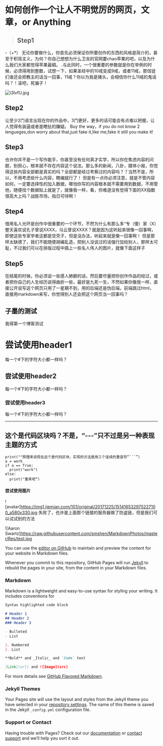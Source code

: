 # 如何创作一个让人不明觉厉的网页，文章，or Anything

>## Step1
-（+*） 无论你要做什么，你首先必须保证你所要创作的东西的风格是简介的，甚至于积简主义，为何？你自己想想为什么卫龙的官网要chao苹果的吧，以及为什么我们大家都觉得苹果最碉。
.与此同时，一个很重要的参数就是你在举例的时候，必须得用到整数，试想一下，如果圣经中的10戒变成9戒，或者11戒，那信徒们谁还会把教主的话当一回事，11戒？你以为我是猪头，会相信你什么11戒的鬼话吗？！滚吧，死骗子！


![i3lvfU.jpg](https://s1.ax1x.com/2018/10/03/i3lvfU.jpg)

## Step2
 让至少2门语言出现在你的作品中，3门更好，更多的话可能会有点难以把握，让人觉得有装逼或者是瞎扯的嫌疑。
 Buy the way，if you do not know 2 lengueges,don worry about that,just fake it,like me,fake it still you make it!

## Step3
 也许你并不是一个写作能手，你甚至没有任何真才实学，所以你在焦虑内容的问题，别担心，根本就不存在内容这个说法，那么多的新闻，八卦，媒体小报，你觉得这些内容全部都是真实的吗？全部都是经过考察过的内容吗？？当然不是，所以，不用考虑些什么内容，瞎编就行了！
 但是有一点你必须注意，就是不管内容如何，一定要选择性的加入数据，哪怕你写的内容根本就不需要用到数据，不用管他，随便找个数据贴上就是了，就像我一样，看，你难道没有觉得下面的XX指数很高大上吗？战胜市场，指日可待啊！


## Step4
 借用名人光环是创作中很重要的一个环节，不然为什么有那么多“专（傻）家（X）整天喜欢说孔子曾说XXXX，马云曾说XXXX？就是因为这听起来很像一回事啊，即使这些专家学者这都是空壳子，但是没办法，听起来就是像一回事啊！
 但是那样太缺德了，我们不能随便胡编乱造，把别人没说过的话强行加给别人，那样太可耻，不过我们可以在排版过程中插上一些名人伟人的图片，就像下面这样子


## Step5
 在结尾的时候，你必须说一些感人肺腑的话，然后要尽量把你创作作品的经过，或者把你自己的人生经历说得曲折一些，最好是九死一生，不然如果你像我一样，直接公开说写这个网页只用了一星期不到，用的后端还是伪后端，前端跳过html，直接用markdown来写，你觉得别人还会把这个网页当一回事吗？





















## 子墨的测试
我得第一个博客测试

# 尝试使用header1
每一个#下的字符大小都一样吗？
## 尝试使用header2
每一个#下的字符大小都一样吗？
### 尝试使用header3
每一个#下的字符大小都一样吗？


---
这个是代码区块吗？不是，“---”只不过是另一种表现主题的方式
---

```
print(""照理来说现在这个是代码区块，实现的方法是用三个连续的重音符“```”)
a = work
if a == True:
  print("work")
else:
  print("重来吧“)

```



#### 尝试使用图片
![avatar]https://img1.jiemian.com/101/original/20171225/151416532975227100_a580x330.jpg
失败了，也许是上面那个链接的服务器做了防盗链，但是我们可以试试别的方法

![Aaron Swartz]https://raw.githubusercontent.com/smshen/MarkdownPhotos/master/Res/test.jpg




You can use the [editor on GitHub](https://github.com/lliangmapiaodang/-/edit/master/index.md) to maintain and preview the content for your website in Markdown files.

Whenever you commit to this repository, GitHub Pages will run [Jekyll](https://jekyllrb.com/) to rebuild the pages in your site, from the content in your Markdown files.

### Markdown

Markdown is a lightweight and easy-to-use syntax for styling your writing. It includes conventions for

```markdown
Syntax highlighted code block

# Header 1
## Header 2
### Header 3

- Bulleted
- List

1. Numbered
2. List

**Bold** and _Italic_ and `Code` text

[Link](url) and ![Image](src)
```

For more details see [GitHub Flavored Markdown](https://guides.github.com/features/mastering-markdown/).

### Jekyll Themes

Your Pages site will use the layout and styles from the Jekyll theme you have selected in your [repository settings](https://github.com/lliangmapiaodang/-/settings). The name of this theme is saved in the Jekyll `_config.yml` configuration file.

### Support or Contact

Having trouble with Pages? Check out our [documentation](https://help.github.com/categories/github-pages-basics/) or [contact support](https://github.com/contact) and we’ll help you sort it out.
